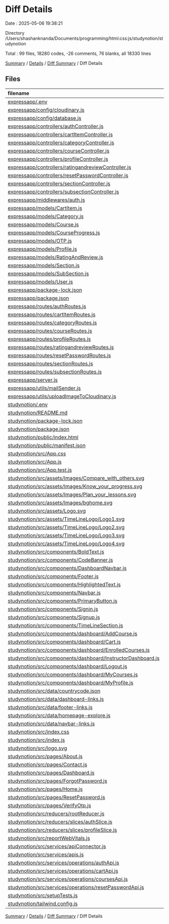 # Diff Details

Date : 2025-05-06 19:38:21

Directory /Users/shashanknanda/Documents/programming/html:css:js/studynotion/studynotion

Total : 99 files,  18280 codes, -26 comments, 76 blanks, all 18330 lines

[Summary](results.md) / [Details](details.md) / [Diff Summary](diff.md) / Diff Details

## Files
| filename | language | code | comment | blank | total |
| :--- | :--- | ---: | ---: | ---: | ---: |
| [expressapp/.env](/expressapp/.env) | Properties | -10 | 0 | -4 | -14 |
| [expressapp/config/cloudinary.js](/expressapp/config/cloudinary.js) | JavaScript | -8 | 0 | -2 | -10 |
| [expressapp/config/database.js](/expressapp/config/database.js) | JavaScript | -14 | 0 | -1 | -15 |
| [expressapp/controllers/authController.js](/expressapp/controllers/authController.js) | JavaScript | -229 | -31 | -27 | -287 |
| [expressapp/controllers/cartItemController.js](/expressapp/controllers/cartItemController.js) | JavaScript | -75 | -8 | -13 | -96 |
| [expressapp/controllers/categoryController.js](/expressapp/controllers/categoryController.js) | JavaScript | -72 | -2 | -11 | -85 |
| [expressapp/controllers/courseController.js](/expressapp/controllers/courseController.js) | JavaScript | -158 | -20 | -22 | -200 |
| [expressapp/controllers/profileController.js](/expressapp/controllers/profileController.js) | JavaScript | -74 | -2 | -14 | -90 |
| [expressapp/controllers/ratingandreviewController.js](/expressapp/controllers/ratingandreviewController.js) | JavaScript | -133 | -6 | -20 | -159 |
| [expressapp/controllers/resetPasswordController.js](/expressapp/controllers/resetPasswordController.js) | JavaScript | -93 | -16 | -17 | -126 |
| [expressapp/controllers/sectionController.js](/expressapp/controllers/sectionController.js) | JavaScript | -73 | -3 | -13 | -89 |
| [expressapp/controllers/subsectionController.js](/expressapp/controllers/subsectionController.js) | JavaScript | -112 | -6 | -18 | -136 |
| [expressapp/middlewares/auth.js](/expressapp/middlewares/auth.js) | JavaScript | -87 | -2 | -12 | -101 |
| [expressapp/models/CartItem.js](/expressapp/models/CartItem.js) | JavaScript | -18 | 0 | -2 | -20 |
| [expressapp/models/Category.js](/expressapp/models/Category.js) | JavaScript | -11 | 0 | -2 | -13 |
| [expressapp/models/Course.js](/expressapp/models/Course.js) | JavaScript | -46 | 0 | -3 | -49 |
| [expressapp/models/CourseProgress.js](/expressapp/models/CourseProgress.js) | JavaScript | -12 | 0 | -3 | -15 |
| [expressapp/models/OTP.js](/expressapp/models/OTP.js) | JavaScript | -52 | 0 | -3 | -55 |
| [expressapp/models/Profile.js](/expressapp/models/Profile.js) | JavaScript | -18 | 0 | -2 | -20 |
| [expressapp/models/RatingAndReview.js](/expressapp/models/RatingAndReview.js) | JavaScript | -22 | 0 | -3 | -25 |
| [expressapp/models/Section.js](/expressapp/models/Section.js) | JavaScript | -14 | 0 | -6 | -20 |
| [expressapp/models/SubSection.js](/expressapp/models/SubSection.js) | JavaScript | -16 | 0 | -3 | -19 |
| [expressapp/models/User.js](/expressapp/models/User.js) | JavaScript | -55 | 0 | -3 | -58 |
| [expressapp/package-lock.json](/expressapp/package-lock.json) | JSON | -1,668 | 0 | -1 | -1,669 |
| [expressapp/package.json](/expressapp/package.json) | JSON | -26 | 0 | -1 | -27 |
| [expressapp/routes/authRoutes.js](/expressapp/routes/authRoutes.js) | JavaScript | -8 | 0 | -3 | -11 |
| [expressapp/routes/cartItemRoutes.js](/expressapp/routes/cartItemRoutes.js) | JavaScript | -9 | 0 | -3 | -12 |
| [expressapp/routes/categoryRoutes.js](/expressapp/routes/categoryRoutes.js) | JavaScript | -9 | 0 | -3 | -12 |
| [expressapp/routes/courseRoutes.js](/expressapp/routes/courseRoutes.js) | JavaScript | -10 | 0 | -3 | -13 |
| [expressapp/routes/profileRoutes.js](/expressapp/routes/profileRoutes.js) | JavaScript | -9 | 0 | -2 | -11 |
| [expressapp/routes/ratingandreviewRoutes.js](/expressapp/routes/ratingandreviewRoutes.js) | JavaScript | -9 | 0 | -3 | -12 |
| [expressapp/routes/resetPasswordRoutes.js](/expressapp/routes/resetPasswordRoutes.js) | JavaScript | -7 | 0 | -3 | -10 |
| [expressapp/routes/sectionRoutes.js](/expressapp/routes/sectionRoutes.js) | JavaScript | -9 | 0 | -3 | -12 |
| [expressapp/routes/subsectionRoutes.js](/expressapp/routes/subsectionRoutes.js) | JavaScript | -9 | 0 | -3 | -12 |
| [expressapp/server.js](/expressapp/server.js) | JavaScript | -58 | -11 | -21 | -90 |
| [expressapp/utils/mailSender.js](/expressapp/utils/mailSender.js) | JavaScript | -26 | 0 | -4 | -30 |
| [expressapp/utils/uploadImageToCloudinary.js](/expressapp/utils/uploadImageToCloudinary.js) | JavaScript | -16 | 0 | -5 | -21 |
| [studynotion/.env](/studynotion/.env) | Properties | 1 | 0 | 0 | 1 |
| [studynotion/README.md](/studynotion/README.md) | Markdown | 38 | 0 | 33 | 71 |
| [studynotion/package-lock.json](/studynotion/package-lock.json) | JSON | 18,108 | 0 | 1 | 18,109 |
| [studynotion/package.json](/studynotion/package.json) | JSON | 52 | 0 | 1 | 53 |
| [studynotion/public/index.html](/studynotion/public/index.html) | HTML | 20 | 23 | 1 | 44 |
| [studynotion/public/manifest.json](/studynotion/public/manifest.json) | JSON | 25 | 0 | 1 | 26 |
| [studynotion/src/App.css](/studynotion/src/App.css) | CSS | 43 | 0 | 8 | 51 |
| [studynotion/src/App.js](/studynotion/src/App.js) | JavaScript | 53 | 0 | 7 | 60 |
| [studynotion/src/App.test.js](/studynotion/src/App.test.js) | JavaScript | 7 | 0 | 2 | 9 |
| [studynotion/src/assets/Images/Compare\_with\_others.svg](/studynotion/src/assets/Images/Compare_with_others.svg) | XML | 52 | 0 | 1 | 53 |
| [studynotion/src/assets/Images/Know\_your\_progress.svg](/studynotion/src/assets/Images/Know_your_progress.svg) | XML | 45 | 0 | 1 | 46 |
| [studynotion/src/assets/Images/Plan\_your\_lessons.svg](/studynotion/src/assets/Images/Plan_your_lessons.svg) | XML | 86 | 0 | 1 | 87 |
| [studynotion/src/assets/Images/bghome.svg](/studynotion/src/assets/Images/bghome.svg) | XML | 71 | 0 | 1 | 72 |
| [studynotion/src/assets/Logo.svg](/studynotion/src/assets/Logo.svg) | XML | 21 | 0 | 1 | 22 |
| [studynotion/src/assets/TimeLineLogo/Logo1.svg](/studynotion/src/assets/TimeLineLogo/Logo1.svg) | XML | 3 | 0 | 1 | 4 |
| [studynotion/src/assets/TimeLineLogo/Logo2.svg](/studynotion/src/assets/TimeLineLogo/Logo2.svg) | XML | 3 | 0 | 1 | 4 |
| [studynotion/src/assets/TimeLineLogo/Logo3.svg](/studynotion/src/assets/TimeLineLogo/Logo3.svg) | XML | 3 | 0 | 1 | 4 |
| [studynotion/src/assets/TimeLineLogo/Logo4.svg](/studynotion/src/assets/TimeLineLogo/Logo4.svg) | XML | 3 | 0 | 1 | 4 |
| [studynotion/src/components/BoldText.js](/studynotion/src/components/BoldText.js) | JavaScript | 9 | 0 | 3 | 12 |
| [studynotion/src/components/CodeBanner.js](/studynotion/src/components/CodeBanner.js) | JavaScript | 56 | 0 | 7 | 63 |
| [studynotion/src/components/DashboardNavbar.js](/studynotion/src/components/DashboardNavbar.js) | JavaScript | 58 | 16 | 10 | 84 |
| [studynotion/src/components/Footer.js](/studynotion/src/components/Footer.js) | JavaScript | 40 | 0 | 3 | 43 |
| [studynotion/src/components/HighlightedText.js](/studynotion/src/components/HighlightedText.js) | JavaScript | 9 | 0 | 3 | 12 |
| [studynotion/src/components/Navbar.js](/studynotion/src/components/Navbar.js) | JavaScript | 81 | 0 | 9 | 90 |
| [studynotion/src/components/PrimaryButton.js](/studynotion/src/components/PrimaryButton.js) | JavaScript | 9 | 0 | 3 | 12 |
| [studynotion/src/components/Signin.js](/studynotion/src/components/Signin.js) | JavaScript | 84 | 7 | 10 | 101 |
| [studynotion/src/components/Signup.js](/studynotion/src/components/Signup.js) | JavaScript | 144 | 7 | 17 | 168 |
| [studynotion/src/components/TimeLineSection.js](/studynotion/src/components/TimeLineSection.js) | JavaScript | 68 | 0 | 5 | 73 |
| [studynotion/src/components/dashboard/AddCourse.js](/studynotion/src/components/dashboard/AddCourse.js) | JavaScript | 9 | 0 | 3 | 12 |
| [studynotion/src/components/dashboard/Cart.js](/studynotion/src/components/dashboard/Cart.js) | JavaScript | 99 | 0 | 12 | 111 |
| [studynotion/src/components/dashboard/EnrolledCourses.js](/studynotion/src/components/dashboard/EnrolledCourses.js) | JavaScript | 46 | 0 | 10 | 56 |
| [studynotion/src/components/dashboard/InstructorDashboard.js](/studynotion/src/components/dashboard/InstructorDashboard.js) | JavaScript | 9 | 0 | 3 | 12 |
| [studynotion/src/components/dashboard/Logout.js](/studynotion/src/components/dashboard/Logout.js) | JavaScript | 9 | 0 | 3 | 12 |
| [studynotion/src/components/dashboard/MyCourses.js](/studynotion/src/components/dashboard/MyCourses.js) | JavaScript | 9 | 0 | 3 | 12 |
| [studynotion/src/components/dashboard/MyProfile.js](/studynotion/src/components/dashboard/MyProfile.js) | JavaScript | 123 | 0 | 19 | 142 |
| [studynotion/src/data/countrycode.json](/studynotion/src/data/countrycode.json) | JSON | 782 | 0 | 0 | 782 |
| [studynotion/src/data/dashboard-links.js](/studynotion/src/data/dashboard-links.js) | JavaScript | 51 | 1 | 2 | 54 |
| [studynotion/src/data/footer-links.js](/studynotion/src/data/footer-links.js) | JavaScript | 55 | 0 | 1 | 56 |
| [studynotion/src/data/homepage-explore.js](/studynotion/src/data/homepage-explore.js) | JavaScript | 117 | 0 | 0 | 117 |
| [studynotion/src/data/navbar-links.js](/studynotion/src/data/navbar-links.js) | JavaScript | 17 | 1 | 1 | 19 |
| [studynotion/src/index.css](/studynotion/src/index.css) | CSS | 3 | 0 | 0 | 3 |
| [studynotion/src/index.js](/studynotion/src/index.js) | JavaScript | 21 | 3 | 4 | 28 |
| [studynotion/src/logo.svg](/studynotion/src/logo.svg) | XML | 1 | 0 | 0 | 1 |
| [studynotion/src/pages/About.js](/studynotion/src/pages/About.js) | JavaScript | 175 | 0 | 19 | 194 |
| [studynotion/src/pages/Contact.js](/studynotion/src/pages/Contact.js) | JavaScript | 137 | 0 | 12 | 149 |
| [studynotion/src/pages/Dashboard.js](/studynotion/src/pages/Dashboard.js) | JavaScript | 22 | 1 | 6 | 29 |
| [studynotion/src/pages/ForgotPassword.js](/studynotion/src/pages/ForgotPassword.js) | JavaScript | 63 | 0 | 12 | 75 |
| [studynotion/src/pages/Home.js](/studynotion/src/pages/Home.js) | JavaScript | 172 | 0 | 25 | 197 |
| [studynotion/src/pages/ResetPassword.js](/studynotion/src/pages/ResetPassword.js) | JavaScript | 92 | 0 | 11 | 103 |
| [studynotion/src/pages/VerifyOtp.js](/studynotion/src/pages/VerifyOtp.js) | JavaScript | 72 | 0 | 7 | 79 |
| [studynotion/src/reducers/rootReducer.js](/studynotion/src/reducers/rootReducer.js) | JavaScript | 8 | 0 | 2 | 10 |
| [studynotion/src/reducers/slices/authSlice.js](/studynotion/src/reducers/slices/authSlice.js) | JavaScript | 19 | 0 | 5 | 24 |
| [studynotion/src/reducers/slices/profileSlice.js](/studynotion/src/reducers/slices/profileSlice.js) | JavaScript | 27 | 0 | 5 | 32 |
| [studynotion/src/reportWebVitals.js](/studynotion/src/reportWebVitals.js) | JavaScript | 12 | 0 | 2 | 14 |
| [studynotion/src/services/apiConnector.js](/studynotion/src/services/apiConnector.js) | JavaScript | 15 | 0 | 2 | 17 |
| [studynotion/src/services/apis.js](/studynotion/src/services/apis.js) | JavaScript | 40 | 13 | 12 | 65 |
| [studynotion/src/services/operations/authApi.js](/studynotion/src/services/operations/authApi.js) | JavaScript | 65 | 4 | 14 | 83 |
| [studynotion/src/services/operations/cartApi.js](/studynotion/src/services/operations/cartApi.js) | JavaScript | 36 | 0 | 2 | 38 |
| [studynotion/src/services/operations/coursesApi.js](/studynotion/src/services/operations/coursesApi.js) | JavaScript | 14 | 0 | 2 | 16 |
| [studynotion/src/services/operations/resetPasswordApi.js](/studynotion/src/services/operations/resetPasswordApi.js) | JavaScript | 35 | 0 | 3 | 38 |
| [studynotion/src/setupTests.js](/studynotion/src/setupTests.js) | JavaScript | 1 | 4 | 1 | 6 |
| [studynotion/tailwind.config.js](/studynotion/tailwind.config.js) | JavaScript | 7 | 1 | 2 | 10 |

[Summary](results.md) / [Details](details.md) / [Diff Summary](diff.md) / Diff Details